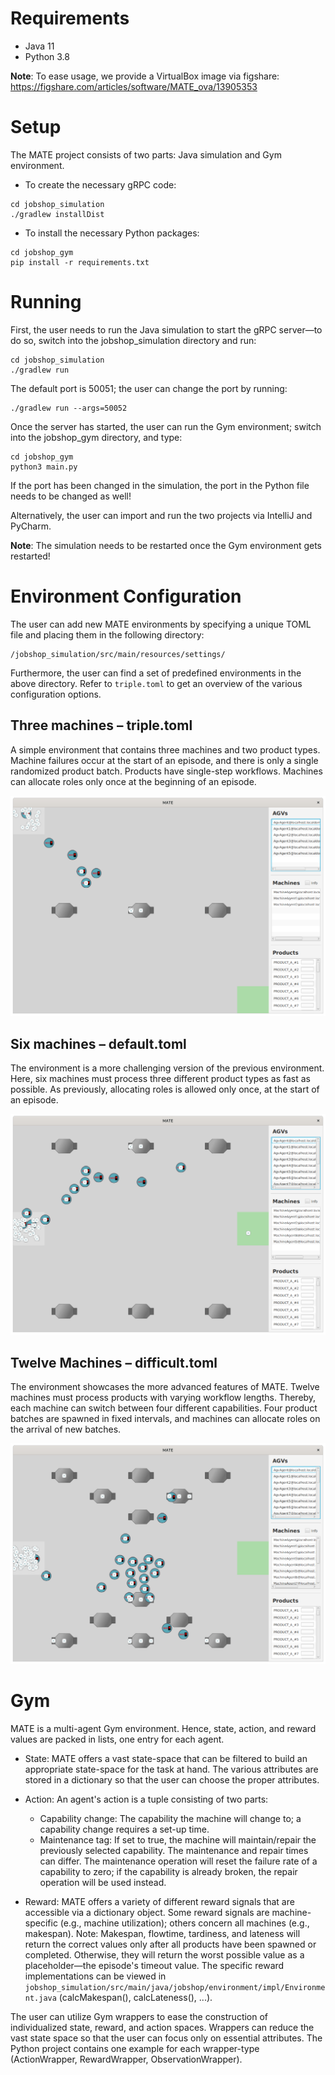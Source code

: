 # Requirements
+ Java 11
+ Python 3.8

<strong>Note</strong>: To ease usage, we provide a VirtualBox image via figshare: https://figshare.com/articles/software/MATE_ova/13905353


# Setup

The MATE project consists of two parts: Java simulation and Gym environment.

+ To create the necessary gRPC code:

```$xslt
cd jobshop_simulation
./gradlew installDist
```

+ To install the necessary Python packages:

```$xslt
cd jobshop_gym
pip install -r requirements.txt
```

# Running
First, the user needs to run the Java simulation to start the gRPC server—to do so, switch into the jobshop_simulation directory and run:

```$xslt
cd jobshop_simulation
./gradlew run
```
The default port is 50051; the user can change the port by running:

```$xslt
./gradlew run --args=50052
```

Once the server has started, the user can run the Gym environment; switch into the jobshop_gym directory, and type:

```$xslt
cd jobshop_gym
python3 main.py
```

If the port has been changed in the simulation, the port in the Python file needs to be changed as well! 

Alternatively, the user can import and run the two projects via IntelliJ and PyCharm.

<strong>Note</strong>: The simulation needs to be restarted once the Gym environment gets restarted!

# Environment Configuration

The user can add new MATE environments by specifying a unique TOML file and placing them in the following directory:

```$xslt
/jobshop_simulation/src/main/resources/settings/
```

Furthermore, the user can find a set of predefined environments in the above directory. Refer to ``triple.toml`` to get an overview of the various configuration options.

## Three machines – triple.toml

A simple environment that contains three machines and two product types. Machine failures occur at the start of an episode, and there is only a single randomized product batch. Products have single-step workflows. Machines can allocate roles only once at the beginning of an episode.

![](imgs/triple.png)

## Six machines – default.toml

The environment is a more challenging version of the previous environment. Here, six machines must process three different product types as fast as possible. As previously, allocating roles is allowed only once, at the start of an episode.

![](imgs/default.png)

## Twelve Machines – difficult.toml

The environment showcases the more advanced features of MATE. Twelve machines must process products with varying workflow lengths. Thereby, each machine can switch between four different capabilities. Four product batches are spawned in fixed intervals, and machines can allocate roles on the arrival of new batches.

![](imgs/difficult.png)


# Gym

MATE is a multi-agent Gym environment. Hence, state, action, and reward values are packed in lists, one entry for each agent.

+ State: MATE offers a vast state-space that can be filtered to build an appropriate state-space for the task at hand. The various attributes are stored in a dictionary so that the user can choose the proper attributes.

+ Action: An agent's action is a tuple consisting of two parts:
    + Capability change: The capability the machine will change to; a capability change requires a set-up time.
    + Maintenance tag: If set to true, the machine will maintain/repair the previously selected capability. The maintenance and repair times can differ. The maintenance operation will reset the failure rate of a capability to zero; if the capability is already broken, the repair operation will be used instead.

+ Reward: MATE offers a variety of different reward signals that are accessible via a dictionary object. Some reward signals are machine-specific (e.g., machine utilization); others concern all machines (e.g., makespan). Note: Makespan, flowtime, tardiness, and lateness will return the correct values only after all products have been spawned or completed. Otherwise, they will return the worst possible value as a placeholder—the episode's timeout value. The specific reward implementations can be viewed in ``jobshop_simulation/src/main/java/jobshop/environment/impl/Environment.java`` (calcMakespan(), calcLateness(), ...).


The user can utilize Gym wrappers to ease the construction of individualized state, reward, and action spaces. Wrappers can reduce the vast state space so that the user can focus only on essential attributes. The Python project contains one example for each wrapper-type (ActionWrapper, RewardWrapper, ObservationWrapper).
